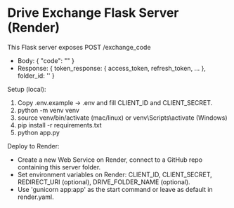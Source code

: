 Drive Exchange Flask Server (Render)
====================================

This Flask server exposes POST /exchange_code
- Body: { "code": "<serverAuthCode from Android app>" }
- Response: { token_response: { access_token, refresh_token, ... }, folder_id: '<drive folder id>' }

Setup (local):
1. Copy .env.example -> .env and fill CLIENT_ID and CLIENT_SECRET.
2. python -m venv venv
3. source venv/bin/activate   (mac/linux)  or  venv\Scripts\activate (Windows)
4. pip install -r requirements.txt
5. python app.py

Deploy to Render:
- Create a new Web Service on Render, connect to a GitHub repo containing this server folder.
- Set environment variables on Render: CLIENT_ID, CLIENT_SECRET, REDIRECT_URI (optional), DRIVE_FOLDER_NAME (optional).
- Use 'gunicorn app:app' as the start command or leave as default in render.yaml.
